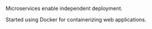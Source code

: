 Microservices enable independent deployment.

Started using Docker for containerizing web applications.